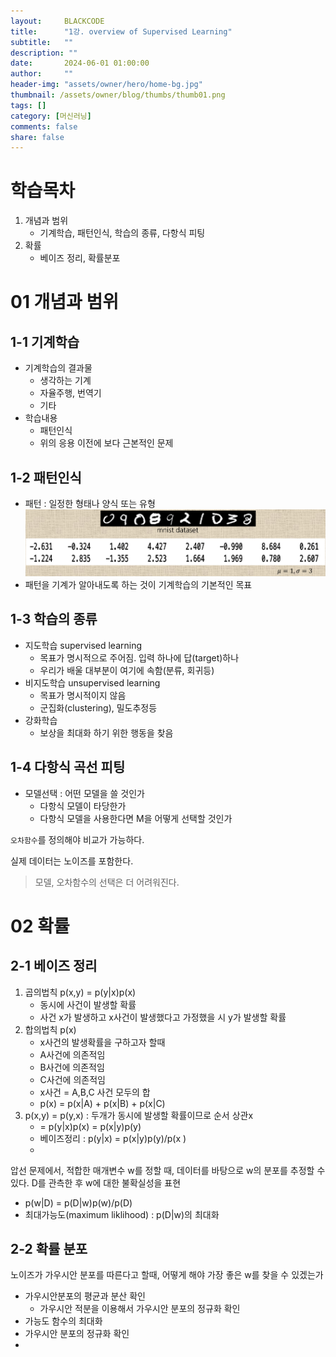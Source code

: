 ```yaml
---
layout:     BLACKCODE
title:      "1강. overview of Supervised Learning"
subtitle:   ""
description: ""
date:       2024-06-01 01:00:00
author:     ""
header-img: "assets/owner/hero/home-bg.jpg"
thumbnail: /assets/owner/blog/thumbs/thumb01.png
tags: []
category: [머신러닝]
comments: false
share: false
---
```


# 학습목차
1. 개념과 범위
    - 기계학습, 패턴인식, 학습의 종류, 다항식 피팅
3. 확률
    - 베이즈 정리, 확률분포

# 01 개념과 범위
## 1-1 기계학습
- 기계학습의 결과물
    - 생각하는 기계
    - 자율주행, 번역기
    - 기타
- 학습내용
    - 패턴인식
    - 위의 응용 이전에 보다 근본적인 문제

## 1-2 패턴인식
- 패턴 : 일정한 형태나 양식 또는 유형
![img](/assets/category/방송통신대학교/머신러닝/1강/01.png)
- 패턴을 기계가 알아내도록 하는 것이 기계학습의 기본적인 목표

## 1-3 학습의 종류
- 지도학습 supervised learning
    + 목표가 명시적으로 주어짐. 입력 하나에 답(target)하나
    + 우리가 배울 대부분이 여기에 속함(분류, 회귀등)
- 비지도학습 unsupervised learning
    + 목표가 명시적이지 않음
    + 군집화(clustering), 밀도추정등
- 강화학습
    + 보상을 최대화 하기 위한 행동을 찾음

## 1-4 다항식 곡선 피팅
- 모델선택 : 어떤 모델을 쓸 것인가
    + 다항식 모델이 타당한가
    + 다항식 모델을 사용한다면 M을 어떻게 선택할 것인가

`오차함수`를 정의해야 비교가 가능하다.

실제 데이터는 노이즈를 포함한다.
> 모델, 오차함수의 선택은 더 어려워진다.

# 02 확률
## 2-1 베이즈 정리
1. 곱의법칙 p(x,y) = p(y|x)p(x)
    - 동시에 사건이 발생할 확률
    - 사건 x가 발생하고 x사건이 발생했다고 가정했을 시 y가 발생할 확률
2. 합의법칙 p(x)
    - x사건의 발생확률을 구하고자 할때
    - A사건에 의존적임
    - B사건에 의존적임
    - C사건에 의존적임
    - x사건 = A,B,C 사건 모두의 합
    - p(x) = p(x|A) + p(x|B) + p(x|C)
3. p(x,y) = p(y,x) : 두개가 동시에 발생할 확률이므로 순서 상관x
    - = p(y|x)p(x) = p(x|y)p(y)
    - 베이즈정리 : p(y|x) = p(x|y)p(y)/p(x )
    - 
압선 문제에서, 적합한 매개변수 w를 정할 때, 데이터를 바탕으로 w의 분포를 추정할 수 있다.
D를 관측한 후 w에 대한 불확실성을 표현

- p(w|D) = p(D|w)p(w)/p(D)
- 최대가능도(maximum liklihood) : p(D|w)의 최대화

## 2-2 확률 분포
노이즈가 가우시안 분포를 따른다고 할때, 어떻게 해야 가장 좋은 w를 찾을 수 있겠는가
- 가우시안분포의 평균과 분산 확인
    - 가우시안 적분을 이용해서 가우시안 분포의 정규화 확인
- 가능도 함수의 최대화
- 가우시안 분포의 정규화 확인
- 